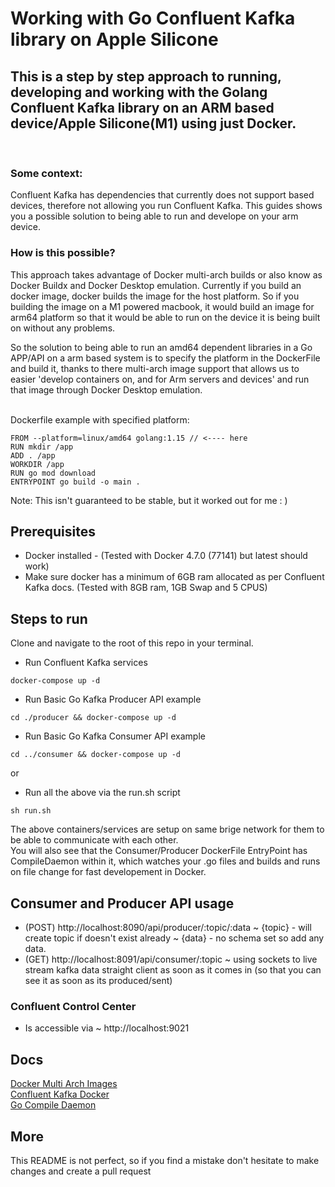 # Working with Go Confluent Kafka library on Apple Silicone

## This is a step by step approach to running, developing and working with the Golang Confluent Kafka library on an ARM based device/Apple Silicone(M1) using just Docker.
<br />

### Some context:

Confluent Kafka has dependencies that currently does not support based devices, therefore not allowing you run Confluent Kafka. This guides shows you a possible solution to being able to run and develope on your arm device.

### How is this possible?

This approach takes advantage of Docker multi-arch builds or also know as Docker Buildx and Docker Desktop emulation. Currently if you build an docker image, docker builds the image for the host platform. So if you building the image on a M1 powered macbook, it would build an image for arm64 platform so that it would be able to run on the device it is being built on without any problems. 

So the solution to being able to run an amd64 dependent libraries in a Go APP/API on a arm based system is to specify the platform in the DockerFile and build it, thanks to there multi-arch image support that allows us to easier 'develop containers on, and for Arm servers and devices' and run that image through Docker Desktop emulation.
<br />
<br />


Dockerfile example with specified platform:
```
FROM --platform=linux/amd64 golang:1.15 // <---- here
RUN mkdir /app
ADD . /app
WORKDIR /app
RUN go mod download
ENTRYPOINT go build -o main .
```

Note: This isn't guaranteed to be stable, but it worked out for me : )

## Prerequisites

- Docker installed - (Tested with Docker 4.7.0 (77141) but latest should work)
- Make sure docker has a minimum of 6GB ram allocated as per Confluent Kafka docs. (Tested with 8GB ram, 1GB Swap and 5 CPUS)

## Steps to run

Clone and navigate to the root of this repo in your terminal.

- Run Confluent Kafka services
```
docker-compose up -d
```

- Run Basic Go Kafka Producer API example
```
cd ./producer && docker-compose up -d
```

- Run Basic Go Kafka Consumer API example
```
cd ../consumer && docker-compose up -d
```
or
- Run all the above via the run.sh script
```
sh run.sh
```
The above containers/services are setup on same brige network for them to be able to communicate with each other.<br />
You will also see that the Consumer/Producer DockerFile EntryPoint has CompileDaemon within it, which watches your .go files and builds and runs on file change for fast developement in Docker.

## Consumer and Producer API usage

- (POST) http://localhost:8090/api/producer/:topic/:data ~ {topic} - will create topic if doesn't exist already ~ {data} - no schema set so add any data.
- (GET) http://localhost:8091/api/consumer/:topic ~ using sockets to live stream kafka data straight client as soon as it comes in (so that you can see it as soon as its produced/sent)

### Confluent Control Center
- Is accessible via  ~ http://localhost:9021


## Docs

[Docker Multi Arch Images](https://www.docker.com/blog/multi-arch-images/tested)<br />
[Confluent Kafka Docker](https://docs.confluent.io/platform/current/quickstart/ce-docker-quickstart.html)<br />
[Go Compile Daemon](https://github.com/githubnemo/CompileDaemon)

## More

This README is not perfect, so if you find a mistake don't hesitate to make changes and create a pull request
